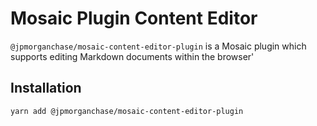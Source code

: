 # Mosaic Plugin Content Editor

`@jpmorganchase/mosaic-content-editor-plugin` is a Mosaic plugin which supports editing Markdown documents within the browser'

## Installation

`yarn add @jpmorganchase/mosaic-content-editor-plugin`
